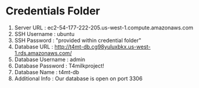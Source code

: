 # Credentials Folder

1. Server URL        : ec2-54-177-222-205.us-west-1.compute.amazonaws.com       
2. SSH Username      : ubuntu                                                   
3. SSH Password      : "provided within credential folder"                      
4. Database URL      : http://t4mt-db.cg98yuluxbkx.us-west-1.rds.amazonaws.com/ 
5. Database Username : admin                                                    
6. Database Password : T4milkproject!                                           
7. Database Name     : t4mt-db                                                  
8. Additional Info   : Our database is open on port 3306                        